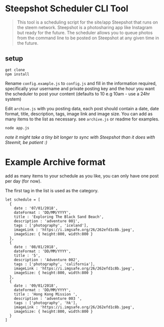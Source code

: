 # Steepshot Scheduler CLI Tool

> This tool is a scheduling script for the site/app Steepshot that runs on the steem network. Steepshot is a photosharing app like Instagram but ready for the future. The scheduler allows you to queue photos from the command line to be posted on Steepshot at any given time in the future.

## setup
```
get clone
npm install
```

Rename ```config.example.js``` to ```config.js``` and fill in the information required, specifically your username and private posting key and the hour you want the scheduler to post your content (defaults to 10 e.g 10am - use a 24hr system)

Edit ```archive.js``` with you posting data, each post should contain a date, date format, title, description, tags, image link and image size. You can add as many items to the list as necessary. see ```archive.js``` or readme for examples.

```
node app.js
```

*note it might take a tiny bit longer to sync with Steepshot than it does with Steemit, be patient :)*


# Example Archive format
add as many items to your schedule as you like, you can only have one post per day (for now).

The first tag in the list is used as the category.

```
let schedule = [
  {
    date : '07/01/2018',
    dateFormat : 'DD/MM/YYYY',
    title : 'Exploring The Black Sand Beach',
    description : 'adventure 001',
    tags : ['photography', 'iceland'],
    imageLink : 'https://i.imgsafe.org/26/262efd1c8b.jpeg',
    imageSize: { height:800, width:800 }
  },
  {
    date : '08/01/2018',
    dateFormat : 'DD/MM/YYYY',
    title : '5',
    description : 'Adventure 002',
    tags : ['photography', 'california'],
    imageLink : 'https://i.imgsafe.org/26/262efd1c8b.jpeg',
    imageSize: { height:800, width:800 }
  },
  {
    date : '09/01/2018',
    dateFormat : 'DD/MM/YYYY',
    title : 'Hong Kong Mission ',
    description : 'adventure 003 ',
    tags : ['photography', 'hk'],
    imageLink : 'https://i.imgsafe.org/26/262efd1c8b.jpeg',
    imageSize: { height:800, width:800 }
  }
]

```
